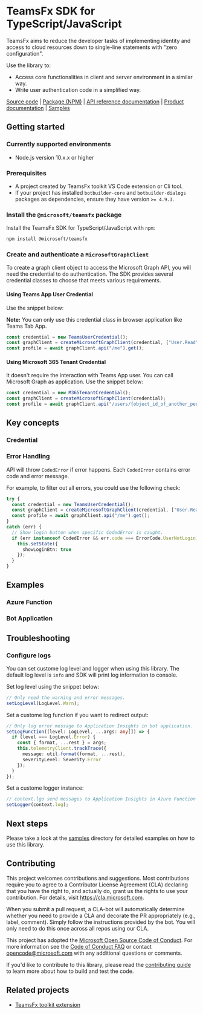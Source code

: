 # TeamsFx SDK for TypeScript/JavaScript

TeamsFx aims to reduce the developer tasks of implementing identity and access to cloud resources down to single-line statements with "zero configuration".

Use the library to:

- Access core functionalities in client and server environment in a similar way.
- Write user authentication code in a simplified way.

[Source code](https://github.com/OfficeDev/TeamsFx/tree/main/packages/sdk) |
[Package (NPM)](https://www.npmjs.com/package/@microsoft/teamsfx) |
[API reference documentation]() |
[Product documentation]() |
[Samples](https://github.com/OfficeDev/TeamsFx-Samples)

## Getting started

### Currently supported environments

- Node.js version 10.x.x or higher

### Prerequisites

- A project created by TeamsFx toolkit VS Code extension or Cli tool.
- If your project has installed `botbuilder-core` and `botbuilder-dialogs` packages as dependencies, ensure they have version `>= 4.9.3`.

### Install the `@microsoft/teamsfx` package

Install the TeamsFx SDK for TypeScript/JavaScript with `npm`:

```bash
npm install @microsoft/teamsfx
```

### Create and authenticate a `MicrosoftGraphClient`

To create a graph client object to access the Microsoft Graph API, you will need the credential to do authentication. The SDK provides several credential classes to choose that meets various requirements.

#### Using Teams App User Credential

Use the snippet below:

**Note:** You can only use this credential class in browser application like Teams Tab App.

```ts
const credential = new TeamsUserCredential();
const graphClient = createMicrosoftGraphClient(credential, ["User.Read"]); // Initializes MS Graph SDK using our MsGraphAuthProvider
const profile = await graphClient.api("/me").get();
```

#### Using Microsoft 365 Tenant Credential

It doesn't require the interaction with Teams App user. You can call Microsoft Graph as application.
Use the snippet below:

```ts
const credential = new M365TenantCredential();
const graphClient = createMicrosoftGraphClient(credential);
const profile = await graphClient.api("/users/{object_id_of_another_people}").get();
```

## Key concepts

### Credential

### Error Handling

API will throw `CodedError` if error happens. Each `CodedError` contains error code and error message.

For example, to filter out all errors, you could use the following check:

```ts
try {
  const credential = new TeamsUserCredential();
  const graphClient = createMicrosoftGraphClient(credential, ["User.Read"]); // Initializes MS Graph SDK using our MsGraphAuthProvider
  const profile = await graphClient.api("/me").get();
}
catch (err) {
  // Show login button when specific CodedError is caught.
  if (err instanceof CodedError && err.code === ErrorCode.UserNotLogin) {
    this.setState({
      showLoginBtn: true
    });
  }
}
```

## Examples

### Azure Function

### Bot Application

## Troubleshooting

### Configure logs

You can set custome log level and logger when using this library.
The default log level is `info` and SDK will print log information to console.

Set log level using the snippet below:
```ts
// Only need the warning and error messages.
setLogLevel(LogLevel.Warn);
```

Set a custome log function if you want to redirect output:
```ts
// Only log error message to Application Insights in bot application.
setLogFunction((level: LogLevel, ...args: any[]) => {
  if (level === LogLevel.Error) {
    const { format, ...rest } = args;
    this.telemetryClient.trackTrace({
      message: util.format(format, ...rest),
      severityLevel: Severity.Error
    });
  }
});
```

Set a custome logger instance:
```ts
// context.lgo send messages to Application Insights in Azure Function
setLogger(context.log);
```

## Next steps

Please take a look at the
[samples]()
directory for detailed examples on how to use this library.

## Contributing

This project welcomes contributions and suggestions. Most contributions require you to agree to a
Contributor License Agreement (CLA) declaring that you have the right to, and actually do, grant us
the rights to use your contribution. For details, visit https://cla.microsoft.com.

When you submit a pull request, a CLA-bot will automatically determine whether you need to provide
a CLA and decorate the PR appropriately (e.g., label, comment). Simply follow the instructions
provided by the bot. You will only need to do this once across all repos using our CLA.

This project has adopted the [Microsoft Open Source Code of Conduct](https://opensource.microsoft.com/codeofconduct/).
For more information see the [Code of Conduct FAQ](https://opensource.microsoft.com/codeofconduct/faq/) or
contact [opencode@microsoft.com](mailto:opencode@microsoft.com) with any additional questions or comments.

If you'd like to contribute to this library, please read the [contributing guide](https://github.com/Azure/azure-sdk-for-js/blob/master/CONTRIBUTING.md) to learn more about how to build and test the code.

## Related projects

- [TeamsFx toolkit extension]()
